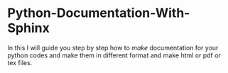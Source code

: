 # Python-Documentation-With-Sphinx
In this I will guide you step by step how to *make* documentation for your python codes and make them in different format and make html or pdf or tex files.
